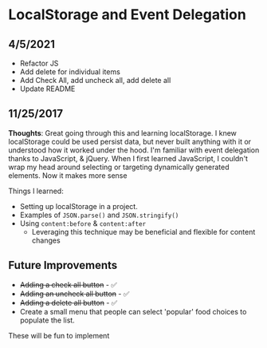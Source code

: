 # LocalStorage and Event Delegation

## 4/5/2021
- Refactor JS
- Add delete for individual items
- Add Check All, add uncheck all, add delete all
- Update README

## 11/25/2017

**Thoughts**: Great going through this and learning localStorage. I knew localStorage could be used persist data, but never built anything with it or understood how it worked under the hood. I'm familiar with event delegation thanks to JavaScript, & jQuery. When I first learned JavaScript, I couldn't wrap my head around selecting or targeting dynamically generated elements. Now it makes more sense

Things I learned:

- Setting up localStorage in a project.
- Examples of `JSON.parse()` and `JSON.stringify()`
- Using `content:before` & `content:after`
  - Leveraging this technique may be beneficial and flexible for content changes

## Future Improvements

- ~~Adding a check all button~~ - ✅
- ~~Adding an uncheck all button~~ - ✅
- ~~Adding a delete all button~~ - ✅
- Create a small menu that people can select 'popular' food choices to populate the list.

These will be fun to implement
